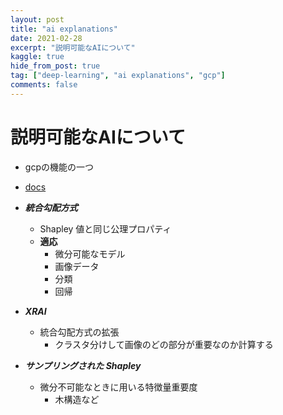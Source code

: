 ```yaml
---
layout: post
title: "ai explanations"
date: 2021-02-28
excerpt: "説明可能なAIについて"
kaggle: true
hide_from_post: true
tag: ["deep-learning", "ai explanations", "gcp"]
comments: false
---
```


# 説明可能なAIについて
 - gcpの機能の一つ
 - [docs](https://cloud.google.com/ai-platform/prediction/docs//overview)

 - ***統合勾配方式***
   - Shapley 値と同じ公理プロパティ
   - **適応**
	 - 微分可能なモデル
	 - 画像データ
	 - 分類
	 - 回帰
 - ***XRAI***
   - 統合勾配方式の拡張
	 - クラスタ分けして画像のどの部分が重要なのか計算する
 - ***サンプリングされた Shapley***
   - 微分不可能なときに用いる特徴量重要度
	 - 木構造など

